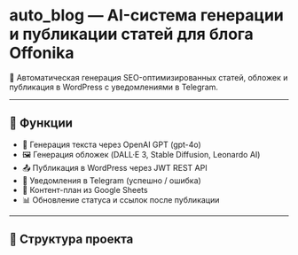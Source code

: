 # auto_blog — AI-система генерации и публикации статей для блога Offonika

📌 Автоматическая генерация SEO-оптимизированных статей, обложек и публикация в WordPress с уведомлениями в Telegram.

---

## 🔧 Функции

- 🧠 Генерация текста через OpenAI GPT (gpt-4o)
- 🖼 Генерация обложек (DALL·E 3, Stable Diffusion, Leonardo AI)
- 📤 Публикация в WordPress через JWT REST API
- 📨 Уведомления в Telegram (успешно / ошибка)
- 📅 Контент-план из Google Sheets
- 📊 Обновление статуса и ссылок после публикации

---

## 📁 Структура проекта


